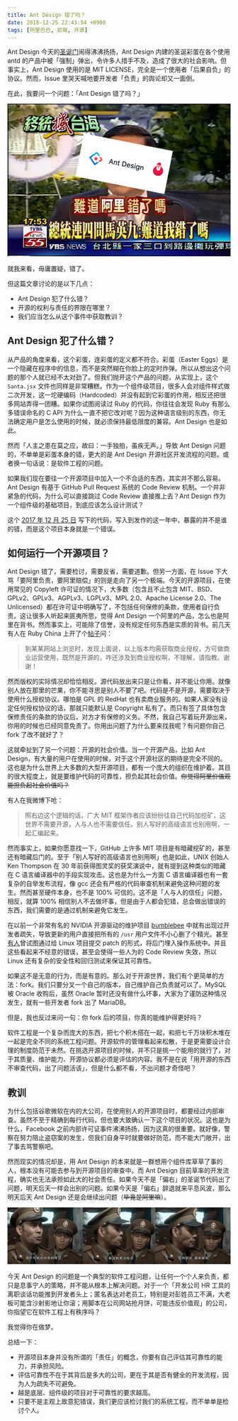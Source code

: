```yaml
---
title: Ant Design 错了吗？
date: 2018-12-25 22:43:54 +0900
tags: [阿里巴巴, 前端, 开源]
---
```


Ant Design 今天的[圣诞门](https://github.com/ant-design/ant-design/issues/13848)闹得沸沸扬扬，Ant Design 内建的圣诞彩蛋在各个使用 antd 的产品中被「强制」弹出，令许多人措手不及，造成了很大的社会影响。但事实上，Ant Design 使用的是 MIT LICENSE，完全是一个使用者「后果自负」的协议。然而，Issue 里哭天喊地要开发者「负责」的舆论却又一面倒。

在此，我要问一个问题：「Ant Design 错了吗？」

​![is-ali-wronh](/assets/images/is-ali-wrong.jpg)

就我来看，毋庸置疑，错了。

但这篇文章讨论的是以下几点：

- Ant Design 犯了什么错？
- 开源的权利与责任的界限在哪里？
- 我们应当怎么从这个事件中获取教训？

## Ant Design 犯了什么错？

从产品的角度来看，这个彩蛋，连彩蛋的定义都不符合。彩蛋（Easter Eggs）是一个隐藏在程序中的信息，而不是突然糊在你脸上的定时炸弹。所以从想出这个问题的那个人就已经不太对劲了。但我们抛开这个产品的问题，从实现上，这个 `Santa.jsx` 文件也同样是非常糟糕。作为一个组件级项目，很多人会对组件样式做二次开发，这一坨硬编码（Hardcoded）并没有起到它彩蛋的作用，相反还把很多网站弄得一团糟。如果你试图阅读过 Ruby 的代码，你往往会发现 Ruby 有那么多错误命名的 C API 为什么一直不把它改对呢？因为这种语言级别的东西，你无法确定用户是怎么使用的时候，就必须保持最低限度的兼容。Ant Design 也是如此。

然而「人主之患在莫之应，故曰：一手独拍，虽疾无声。」导致 Ant Design 问题的，不单单是彩蛋本身的错，更大的是 Ant Design 开源社区开发流程的问题。或者换一句话说：是软件工程的问题。

如果我们现在要往一个开源项目中加入一个不合适的东西，其实并不那么容易。Ant Design 有基于 GitHub Pull Request 系统的 Code Review 机制。一个并非紧急的代码，为什么可以直接跳过 Code Review 直接推上去？Ant Design 作为一个组件级的基础项目，到底应该怎么设计测试？

这个 [2017 年 12 月 25 日](https://github.com/ant-design/ant-design/commit/f706e2554f706b4e47f0c0cb3bcada1fe24dc32d) 写下的代码，写入到发作的这一年中，暴露的并不是谁的错，而是这个项目本身就是一个错误。

## 如何运行一个开源项目？

Ant Design 错了，需要检讨，需要反省，需要道歉。但另一方面，在 Issue 下大骂「要阿里负责，要阿里赔偿」的则是走向了另一个极端。今天的开源项目，在使用常见的 Copyleft 许可证的情况下，大多数（包含且不止包含 MIT、BSD、GPLv2、GPLv3、AGPLv3、LGPLv3、MPL 2.0、Apache License 2.0、The Unlicensed）都在许可证中明确写了，不包括任何保修的条款，使用者自行负责。这让很多人听起来匪夷所思，觉得 Ant Design 一个阿里的产品，怎么也是阿里在背书。然而事实上，可能除了信誉，没有规定任何东西是实质的背书。前几天有人在 Ruby China 上开了个[帖子](https://ruby-china.org/topics/37902)问：

> 到某某网站上浏览时，发现上面说，以上版本均需获取商业授权，方可做商业运营使用，既然是开源的，咋还涉及到商业授权啊，不理解，请指教。谢谢！

然而版权的实际情况却恰恰相反。源代码放出来只是让你看，并不能让你用。就像别人放在那里的芒果，你不能寻思是别人不要了吧。代码是不是开源，需要取决于使用什么授权协议。哪怕是 GPL 的 RedHat 也有卖商业服务的。如果人家没有设定任何授权协议的话，那就只能默认是 Copyright 私有了。而只有签了具体包含保修责任的条款的协议后，对方才有保修的义务。不然，我自己写着玩开源出来，你用的时候也已经同意免责了。你用出问题了为什么要来找我呢？有问题你自己 fork 了改不就好了？

这就牵扯到了另一个问题：开源的社会价值。当一个开源产品，比如 Ant Design，有大量的用户在使用的时候，对于这个开源社区的期待是完全不同的。这也是为什么世界上大多数的大型开源项目，都有一个庞大的组织在维护着。其目的很大程度上，就是要维护代码的可靠性，担负起其社会价值。~~你觉得阿里价值观能担负起社会价值吗？~~

有人在我微博下呛：

> 照右边这个逻辑的话，广大 MIT 框架作者应该纷纷往自己代码加挖矿，这世界不需要开源，人与人也不需要信任。别人写好的高级语言也别用啊，一起汇编起来。

然而事实上，如果你愿意找一下，GitHub 上许多 MIT 项目是有暗藏挖矿的，甚至还有暗藏后门的。至于「别人写好的高级语言也别用啊」也是如此，UNIX 创始人 Ken Thompson 在 30 年前获得图灵奖的获奖演说中，就有提到这种类似的暗藏在 C 语言编译器中的手段实现攻击。这也是为什么一方面 C 语言编译器也有一套复杂的自举发布流程，像 gcc 还会有严格的代码审查机制来避免这种问题的发生。然而甚至硬件本身，也不是 100% 可信的。这不是「人与人的信任」问题，相反，就算 100% 相信别人不去做坏事，但是由于人都会犯错，总会做出错误的东西，我们需要的是通过机制来避免它发生。

在以前一个非常有名的 NVIDIA 开源驱动的维护项目 [bumblebee](https://github.com/MrMEEE/bumblebee-Old-and-abbandoned/issues/123) 中就有出现过开发者疏失，导致更新的用户直接把所有的 `/usr` 用户文件不小心删了个精光。甚至[有人](https://www.omgubuntu.co.uk/2013/11/nsa-ask-linus-torvalds-include-backdoors-linux-father-says-yes)曾试图通过给 Linux 项目提交 patch 的形式，将后门埋入操作系统中。并且这些看起来不经意的错误，甚至会使得一些人为的 Code Review 失效，所以 Linux 还有复杂的安全性和回归测试来保证其可靠性。

如果这不是无意的行为，而是有意的。那么对于开源世界，我们有个更简单的方法：fork。我们只要分叉一个自己的版本，自己维护自己负责就可以了。MySQL 被 Oracle 收购后，虽然 Oracle 暂时还没有做什么坏事，大家为了谨防这种情况发生，就有一些开发者 fork 出了 MariaDB。

但是，我也反过来问一句：你 fork 后的项目，你真的能维护得更好吗？

软件工程是一个复杂而庞大的东西，把七个积木搭在一起，和把七千万块积木堆在一起是完全不同的系统工程问题。开源软件的管理看起来松散，于是更需要设计合理的制度防范于未然。在挑选开源项目的时候，并不只是挑一个能用的就行了，对于其质量、维护能力、开源协议都必须是评估的内容。我不是在说「用开源的东西不审查代码，出了问题活该」，但是什么都不看，不出问题才奇怪吧？

## 教训

为什么包括谷歌微软在内的大公司，在使用别人的开源项目时，都要经过内部审查。虽然不至于精确到每行代码，但也要大致确认一下这个项目的状况。这也是为什么，Facebook 之前内部许可证事件沸沸扬扬，因为这真的很重要。就好像，警察在努力阻止盗窃案的发生，但我们自身平时就要做好防范，而不能大门敞开，出了事去骂警察吧。

然而现实的情况却是，用 Ant Design 的本来就是一群想用个组件库草草了事的人，根本没有可能去参与到开源项目的审查中。而 Ant Design 目前草率的开发流程，确实也无法承担如此大的社会责任。如果今天不是「偏右」的圣诞节代码出了问题，明天后天一样会出别的问题。如果今天是「偏右」辞退就来平息风波，那么明天后天 Ant Design 还是会继续出问题（~~毕竟是阿里嘛~~）。

​![judge](/assets/images/judge.png)

今天 Ant Design 的问题是一个典型的软件工程问题，让任何一个个人来负责，都只是息事宁人的策略，并不能从根本上解决问题。对于一个「开发公司 HR 工具的离职谈话功能推到开发者头上；匿名表达对老员工，特别是对彭姓员工不满，大老板可能含沙射影地让你滚；用脚本在公司网站抢月饼，可能违反价值观」的公司，你指望它在软件工程上有秩序吗？

我觉得你在做梦。

总结一下：

- 开源项目本身并没有所谓的「责任」的概念，你要有自己评估其可靠性的能力，并承担风险。
- 评估可靠性不在于其背后是多大的公司，更在于其是否有健全的开发流程，因为人为疏失不可避免。
- 越是底层、组件级的项目对于可靠性的要求越高。
- 只要不是主观上故意犯错误，我们更应该检讨我们的系统工程，而不单单是检讨个人。
